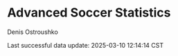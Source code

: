 # Advanced Soccer Statistics
Denis Ostroushko

<!-- gfm -->

Last successful data update: 2025-03-10 12:14:14 CST
